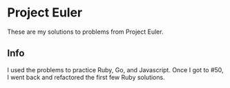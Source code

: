 Project Euler
=============

These are my solutions to problems from Project Euler.

## Info

I used the problems to practice Ruby, Go, and Javascript.  Once I got to #50, I went back and refactored the first few Ruby solutions.
